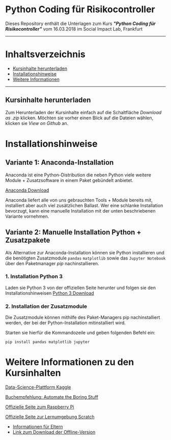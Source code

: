 # Python Coding für Risikocontroller

Dieses Repository enthält die Unterlagen zum Kurs ***"Python Coding für Risikocontroller"*** vom 16.03.2018 im Social Impact Lab, Frankfurt

---

# Inhaltsverzeichnis
- [Kursinhalte herunterladen](#download)
- [Installationshinweise](#installation)
- [Weitere Informationen](#additional-reading)

---

## <a name="download"></a> Kursinhalte herunterladen

Zum Herunterladen der Kursinhalte einfach auf die Schaltfläche *Download as .zip*
klicken.
Möchten sie vorher einen Blick auf die Dateien wählen, klicken sie *View on Github* an.

# <a name="installation"></a> Installationshinweise

## Variante 1: Anaconda-Installation

Anaconda ist eine Python-Distribution die neben Python viele weitere Module + Zusatzsoftware in einem Paket gebündelt anbietet.

[Anaconda Download](https://www.anaconda.com/download/)

Anaconda liefert alle von uns gebrauchten Tools + Module bereits mit, installiert aber auch viel zusätzlichen Ballast.
Wer eine schlanke Installation bevorzugt, kann eine manuelle Installation mit der unten beschriebenen Variante vornehmen.

## Variante 2: Manuelle Installation Python + Zusatzpakete

Als Alternative zur Anaconda-Installation können sie Python installieren und die benötigten Zusatzmodule `pandas` `matplotlib` sowie das `Jupyter Notebook` über den Paketmanager *pip* nachinstallieren.

### 1. Installation Python 3
Laden sie Python 3 von der offiziellen Seite herunter und folgen sie den Installationshinweisen
[Python 3 Download](https://www.python.org/downloads/)

### 2. Installation der Zusatzmodule

Die Zusatzmodule können mithilfe des Paket-Managers pip nachinstalliert werden, der bei der Python-Installation mitinstalliert wird.

Starten sie hierfür die Kommandozeile und geben folgenden Befehl ein:

    pip install pandas matplotlib jupyter



# <a name="additional-reading"></a> Weitere Informationen zu den Kursinhalten
[Data-Science-Plattform Kaggle](http://www.kaggle.com)

[Buchempfehlung: Automate the Boring Stuff](https://automatetheboringstuff.com/)

[Offizielle Seite zum Raspberry Pi](https://www.raspberrypi.org/)

[Offizielle Seite zur Lernumgebung Scratch](https://scratch.mit.edu/)
 - [Informationen für Eltern](https://scratch.mit.edu/parents/)
 - [Link zum Download der Offline-Version](https://scratch.mit.edu/download)
